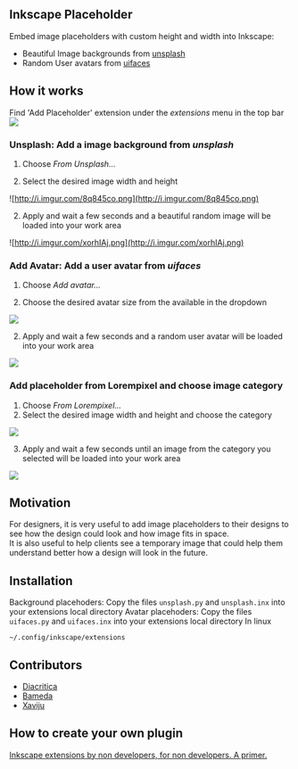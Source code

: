 ## Inkscape Placeholder
Embed image placeholders with custom height and width into Inkscape:
- Beautiful Image backgrounds from [unsplash](https://unsplash.com/)
- Random User avatars from [uifaces](http://uifaces.com/)

## How it works
Find 'Add Placeholder' extension under the _extensions_ menu in the top bar
![](http://i.imgur.com/4a4LLEA.png)

### Unsplash: Add a image background from _unsplash_

1. Choose _From Unsplash..._

1. Select the desired image width and height  

![http://i.imgur.com/8q845co.png](http://i.imgur.com/8q845co.png)

2. Apply and wait a few seconds and a beautiful random image will be loaded into your work area  

![http://i.imgur.com/xorhIAj.png](http://i.imgur.com/xorhIAj.png)

### Add Avatar: Add a user avatar from _uifaces_

1. Choose _Add avatar..._

2. Choose the desired avatar size from the available in the dropdown

![](http://i.imgur.com/wphku2U.png)

2. Apply and wait a few seconds and a random user avatar will be loaded into your work area

![](http://i.imgur.com/PQFnBn7.png)

### Add placeholder from Lorempixel and choose image category

 1. Choose _From Lorempixel..._
 2. Select the desired image width and height and choose the category
 
 ![](http://i.imgur.com/tH1Ckpf.png)
 
 3. Apply and wait a few seconds until an image from the category you selected will be loaded into your work area 
  
 ![](http://i.imgur.com/4VI9VGU.png)


## Motivation

For designers, it is very useful to add image placeholders to their designs to see how the design could look and how image fits in space.  
It is also useful to help clients see a temporary image that could help them understand better how a design will look in the future.

## Installation

Background placehoders: Copy the files `unsplash.py` and `unsplash.inx` into your extensions local directory
Avatar placehoders: Copy the files `uifaces.py` and `uifaces.inx` into your extensions local directory
In linux

```
~/.config/inkscape/extensions
```

## Contributors

- [Diacritica](https://github.com/diacritica)
- [Bameda](https://github.com/bameda)
- [Xaviju](https://github.com/Xaviju)

## How to create your own plugin
[Inkscape extensions by non developers, for non developers. A primer.](https://medium.com/@xaviju/inkscape-extensions-by-non-developers-for-non-developers-a-primer-b272dda360fe)
